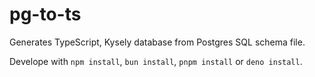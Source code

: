 # pg-to-ts

Generates TypeScript, Kysely database from Postgres SQL schema file.

Develope with `npm install`, `bun install`, `pnpm install` or `deno install`.
